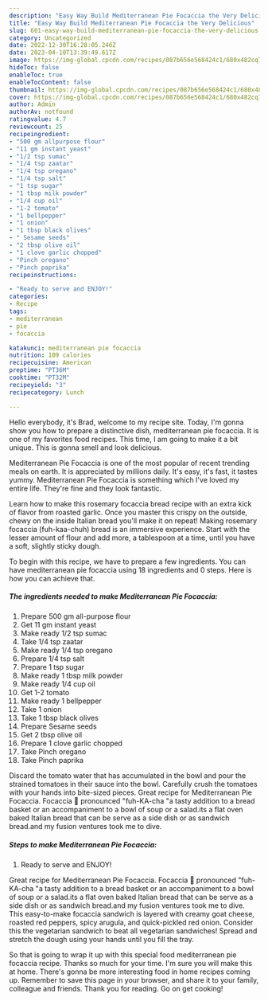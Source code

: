 ```yaml
---
description: "Easy Way Build Mediterranean Pie Focaccia the Very Delicious"
title: "Easy Way Build Mediterranean Pie Focaccia the Very Delicious"
slug: 601-easy-way-build-mediterranean-pie-focaccia-the-very-delicious
category: Uncategorized
date: 2022-12-30T16:28:05.246Z
date: 2023-04-10T13:39:49.617Z
image: https://img-global.cpcdn.com/recipes/087b656e568424c1/680x482cq70/mediterranean-pie-focaccia-recipe-main-photo.jpg
hideToc: false
enableToc: true
enableTocContent: false
thumbnail: https://img-global.cpcdn.com/recipes/087b656e568424c1/680x482cq70/mediterranean-pie-focaccia-recipe-main-photo.jpg
cover: https://img-global.cpcdn.com/recipes/087b656e568424c1/680x482cq70/mediterranean-pie-focaccia-recipe-main-photo.jpg
author: Admin
authorAv: notfound
ratingvalue: 4.7
reviewcount: 25
recipeingredient:
- "500 gm allpurpose flour"
- "11 gm instant yeast"
- "1/2 tsp sumac"
- "1/4 tsp zaatar"
- "1/4 tsp oregano"
- "1/4 tsp salt"
- "1 tsp sugar"
- "1 tbsp milk powder"
- "1/4 cup oil"
- "1-2 tomato"
- "1 bellpepper"
- "1 onion"
- "1 tbsp black olives"
- " Sesame seeds"
- "2 tbsp olive oil"
- "1 clove garlic chopped"
- "Pinch oregano"
- "Pinch paprika"
recipeinstructions:

- "Ready to serve and ENJOY!"
categories:
- Recipe
tags:
- mediterranean
- pie
- focaccia

katakunci: mediterranean pie focaccia 
nutrition: 109 calories
recipecuisine: American
preptime: "PT36M"
cooktime: "PT32M"
recipeyield: "3"
recipecategory: Lunch

---
```



Hello everybody, it's Brad, welcome to my recipe site. Today, I'm gonna show you how to prepare a distinctive dish, mediterranean pie focaccia. It is one of my favorites food recipes. This time, I am going to make it a bit unique. This is gonna smell and look delicious.

Mediterranean Pie Focaccia is one of the most popular of recent trending meals on earth. It is appreciated by millions daily. It's easy, it's fast, it tastes yummy. Mediterranean Pie Focaccia is something which I've loved my entire life. They're fine and they look fantastic.

Learn how to make this rosemary focaccia bread recipe with an extra kick of flavor from roasted garlic. Once you master this crispy on the outside, chewy on the inside Italian bread you&#39;ll make it on repeat! Making rosemary focaccia (fuh-kaa-chuh) bread is an immersive experience. Start with the lesser amount of flour and add more, a tablespoon at a time, until you have a soft, slightly sticky dough.


To begin with this recipe, we have to prepare a few ingredients. You can have mediterranean pie focaccia using 18 ingredients and 0 steps. Here is how you can achieve that.

<!--inarticleads1-->

##### The ingredients needed to make Mediterranean Pie Focaccia:

1. Prepare 500 gm all-purpose flour
1. Get 11 gm instant yeast
1. Make ready 1/2 tsp sumac
1. Take 1/4 tsp zaatar
1. Make ready 1/4 tsp oregano
1. Prepare 1/4 tsp salt
1. Prepare 1 tsp sugar
1. Make ready 1 tbsp milk powder
1. Make ready 1/4 cup oil
1. Get 1-2 tomato
1. Make ready 1 bellpepper
1. Take 1 onion
1. Take 1 tbsp black olives
1. Prepare  Sesame seeds
1. Get 2 tbsp olive oil
1. Prepare 1 clove garlic chopped
1. Take Pinch oregano
1. Take Pinch paprika


Discard the tomato water that has accumulated in the bowl and pour the strained tomatoes in their sauce into the bowl. Carefully crush the tomatoes with your hands into bite-sized pieces. Great recipe for Mediterranean Pie Focaccia. Focaccia 🍪 pronounced &#34;fuh-KA-cha &#34;a tasty addition to a bread basket or an accompaniment to a bowl of soup or a salad.its a flat oven baked Italian bread that can be serve as a side dish or as sandwich bread.and my fusion ventures took me to dive. 

<!--inarticleads2-->

##### Steps to make Mediterranean Pie Focaccia:


1. Ready to serve and ENJOY!

Great recipe for Mediterranean Pie Focaccia. Focaccia 🍪 pronounced &#34;fuh-KA-cha &#34;a tasty addition to a bread basket or an accompaniment to a bowl of soup or a salad.its a flat oven baked Italian bread that can be serve as a side dish or as sandwich bread.and my fusion ventures took me to dive. This easy-to-make focaccia sandwich is layered with creamy goat cheese, roasted red peppers, spicy arugula, and quick-pickled red onion. Consider this the vegetarian sandwich to beat all vegetarian sandwiches! Spread and stretch the dough using your hands until you fill the tray. 

So that is going to wrap it up with this special food mediterranean pie focaccia recipe. Thanks so much for your time. I'm sure you will make this at home. There's gonna be more interesting food in home recipes coming up. Remember to save this page in your browser, and share it to your family, colleague and friends. Thank you for reading. Go on get cooking!
